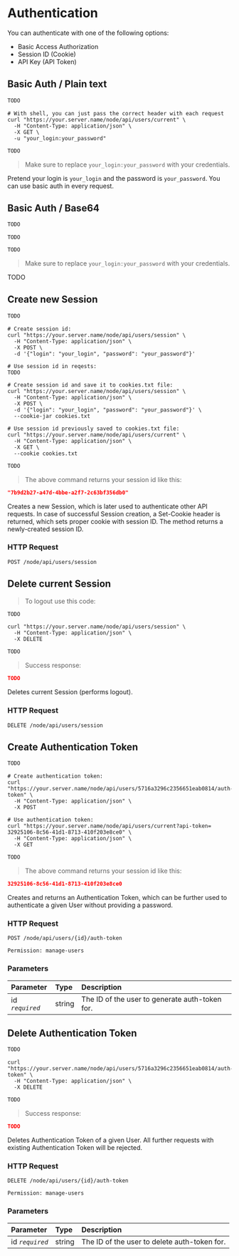 # Authentication

You can authenticate with one of the following options:

* Basic Access Authorization
* Session ID (Cookie)
* API Key (API Token)

## Basic Auth / Plain text

```python
TODO
```

```shell
# With shell, you can just pass the correct header with each request
curl "https://your.server.name/node/api/users/current" \
  -H "Content-Type: application/json" \
  -X GET \
  -u "your_login:your_password"
```

```javascript
TODO
```

> Make sure to replace `your_login:your_password` with your credentials.

Pretend your login is `your_login` and the password is `your_password`. You can use basic auth in every request.

## Basic Auth / Base64

```python
TODO
```

```shell
TODO
```

```javascript
TODO
```

> Make sure to replace `your_login:your_password` with your credentials.

TODO

## Create new Session

```python
TODO
```

```shell
# Create session id:
curl "https://your.server.name/node/api/users/session" \
  -H "Content-Type: application/json" \
  -X POST \
  -d '{"login": "your_login", "password": "your_password"}'
  
# Use session id in reqests:
TODO
  
# Create session id and save it to cookies.txt file:
curl "https://your.server.name/node/api/users/session" \
  -H "Content-Type: application/json" \
  -X POST \
  -d '{"login": "your_login", "password": "your_password"}' \
  --cookie-jar cookies.txt

# Use session id previously saved to cookies.txt file:
curl "https://your.server.name/node/api/users/current" \
  -H "Content-Type: application/json" \
  -X GET \
  --cookie cookies.txt
```

```javascript
TODO
```

> The above command returns your session id like this:

```json
"7b9d2b27-a47d-4bbe-a2f7-2c63bf356db0"
```

Creates a new Session, which is later used to authenticate other API requests. In case of successful Session creation, a Set-Cookie header is returned, which sets proper cookie with session ID. The method returns a newly-created session ID.

### HTTP Request

`POST /node/api/users/session`

## Delete current Session

> To logout use this code:

```python
TODO
```

```shell
curl "https://your.server.name/node/api/users/session" \
  -H "Content-Type: application/json" \
  -X DELETE
```

```javascript
TODO
```

> Success response:

```json
TODO
```

Deletes current Session (performs logout).

### HTTP Request

`DELETE /node/api/users/session`

## Create Authentication Token

```python
TODO
```

```shell
# Create authentication token:
curl "https://your.server.name/node/api/users/5716a3296c2356651eab0814/auth-token" \
  -H "Content-Type: application/json" \
  -X POST

# Use authentication token:
curl "https://your.server.name/node/api/users/current?api-token= 32925106-8c56-41d1-8713-410f203e8ce0" \
  -H "Content-Type: application/json" \
  -X GET
```

```javascript
TODO
```

> The above command returns your session id like this:

```json
32925106-8c56-41d1-8713-410f203e8ce0
```

Creates and returns an Authentication Token, which can be further used to authenticate a given User without providing a password.

### HTTP Request

`POST /node/api/users/{id}/auth-token`

`Permission: manage-users`

### Parameters

Parameter | Type | Description
:-------- | :--- | :----------
id *`required`* | string | The ID of the user to generate auth-token for.

## Delete Authentication Token

```python
TODO
```

```shell
curl "https://your.server.name/node/api/users/5716a3296c2356651eab0814/auth-token" \
  -H "Content-Type: application/json" \
  -X DELETE
```

```javascript
TODO
```

> Success response:

```json
TODO
```

Deletes Authentication Token of a given User. All further requests with existing Authentication Token will be rejected.

### HTTP Request

`DELETE /node/api/users/{id}/auth-token`

`Permission: manage-users`

### Parameters

Parameter | Type | Description
:-------- | :--- | :----------
id *`required`* | string | The ID of the user to delete auth-token for.
